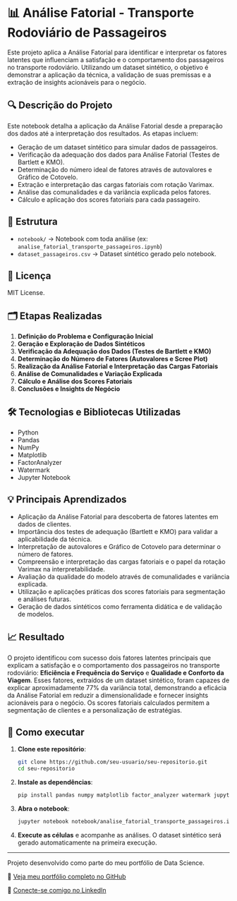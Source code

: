 # 📊 Análise Fatorial - Transporte Rodoviário de Passageiros

Este projeto aplica a Análise Fatorial para identificar e interpretar os fatores latentes que influenciam a satisfação e o comportamento dos passageiros no transporte rodoviário. Utilizando um dataset sintético, o objetivo é demonstrar a aplicação da técnica, a validação de suas premissas e a extração de insights acionáveis para o negócio.

## 🔍 Descrição do Projeto

Este notebook detalha a aplicação da Análise Fatorial desde a preparação dos dados até a interpretação dos resultados. As etapas incluem:

-   Geração de um dataset sintético para simular dados de passageiros.
-   Verificação da adequação dos dados para Análise Fatorial (Testes de Bartlett e KMO).
-   Determinação do número ideal de fatores através de autovalores e Gráfico de Cotovelo.
-   Extração e interpretação das cargas fatoriais com rotação Varimax.
-   Análise das comunalidades e da variância explicada pelos fatores.
-   Cálculo e aplicação dos scores fatoriais para cada passageiro.

## 📁 Estrutura
-   `notebook/` → Notebook com toda análise (ex: `analise_fatorial_transporte_passageiros.ipynb`)
-   `dataset_passageiros.csv` → Dataset sintético gerado pelo notebook.

## 📜 Licença
MIT License.

## 🗂️ Etapas Realizadas

1.  **Definição do Problema e Configuração Inicial**
2.  **Geração e Exploração de Dados Sintéticos**
3.  **Verificação da Adequação dos Dados (Testes de Bartlett e KMO)**
4.  **Determinação do Número de Fatores (Autovalores e Scree Plot)**
5.  **Realização da Análise Fatorial e Interpretação das Cargas Fatoriais**
6.  **Análise de Comunalidades e Variação Explicada**
7.  **Cálculo e Análise dos Scores Fatoriais**
8.  **Conclusões e Insights de Negócio**

## 🛠️ Tecnologias e Bibliotecas Utilizadas

-   Python
-   Pandas
-   NumPy
-   Matplotlib
-   FactorAnalyzer
-   Watermark
-   Jupyter Notebook

## 💡 Principais Aprendizados

-   Aplicação da Análise Fatorial para descoberta de fatores latentes em dados de clientes.
-   Importância dos testes de adequação (Bartlett e KMO) para validar a aplicabilidade da técnica.
-   Interpretação de autovalores e Gráfico de Cotovelo para determinar o número de fatores.
-   Compreensão e interpretação das cargas fatoriais e o papel da rotação Varimax na interpretabilidade.
-   Avaliação da qualidade do modelo através de comunalidades e variância explicada.
-   Utilização e aplicações práticas dos scores fatoriais para segmentação e análises futuras.
-   Geração de dados sintéticos como ferramenta didática e de validação de modelos.

## 📈 Resultado

O projeto identificou com sucesso dois fatores latentes principais que explicam a satisfação e o comportamento dos passageiros no transporte rodoviário: **Eficiência e Frequência do Serviço** e **Qualidade e Conforto da Viagem**. Esses fatores, extraídos de um dataset sintético, foram capazes de explicar aproximadamente 77% da variância total, demonstrando a eficácia da Análise Fatorial em reduzir a dimensionalidade e fornecer insights acionáveis para o negócio. Os scores fatoriais calculados permitem a segmentação de clientes e a personalização de estratégias.

## 🚀 Como executar

1.  **Clone este repositório**:
    ```bash
    git clone https://github.com/seu-usuario/seu-repositorio.git
    cd seu-repositorio
    ```
2.  **Instale as dependências**:
    ```bash
    pip install pandas numpy matplotlib factor_analyzer watermark jupyter
    ```
3.  **Abra o notebook**:
    ```bash
    jupyter notebook notebook/analise_fatorial_transporte_passageiros.ipynb
    ```
4.  **Execute as células** e acompanhe as análises. O dataset sintético será gerado automaticamente na primeira execução.

---

Projeto desenvolvido como parte do meu portfólio de Data Science.

📌 [Veja meu portfólio completo no GitHub](https://github.com/danielmvr/data-science-portfolio)

📌 [Conecte-se comigo no LinkedIn](https://www.linkedin.com/in/daniel-reis-833451304/ )
